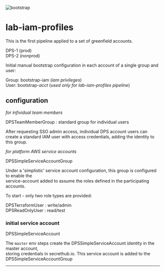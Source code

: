 ![bootstrap](https://img.shields.io/badge/phase-bootstrap-yellow.svg?style=flat)
# lab-iam-profiles

This is the first pipeline applied to a set of greenfield accounts.  

DPS-1  (prod)  
DPS-2  (nonprod)  

Initial manual bootstrap configuration in each account of a single group and user:  

Group: bootstrap-iam  (_iam privileges_)  
User: bootstrap-_acct_ (_used only for lab-iam-profiles pipeline_)

## configuration

_for infividual team members_

DPSTeamMemberGroup : standard group for individual users

After requesting SSO admin access, individual DPS account users can create a 
standard IAM user with access credentials, adding the identity to this group.

_for platform AWS service accounts_

DPSSimpleServiceAccountGroup

Under a 'simplistic' service account configuration, this group is configured to enable the  
service-account added to assume the roles defined in the participating accounts.  

To start - only two role types are provided:  

DPSTerraformUser : write/admin  
DPSReadOnlyUser : read/test  

### initial service account

DPSSimpleServiceAccount  

The `master` env steps create the DPSSimpleServiceAccount identity in the master account,  
storing credentials in secrethub.io. This service account is added to the  
DPSSimpleServiceAccountGroup

---

